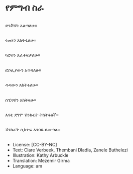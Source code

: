 # የምግብ ስራ

##
ድንቾቹን እልጣለሁ።

##
ጎመኑን እከትፋለሁ።

##
ካሮቱን እፈቀፍቃለሁ።

##
ፎሶሊያውን አጥባለሁ።

##
ዱባውን እከትፋለሁ።

##
ስፒናቹን እከትፋሁ።

##
እናቴ ደግሞ ሽንኩርት ትከትፋለች።

##
ሽንኩርት ሲከተፍ እንባዬ ይመጣል።

##
* License: [CC-BY-NC]
* Text: Clare Verbeek, Thembani Dladla, Zanele Buthelezi
* Illustration: Kathy Arbuckle
* Translation: Mezemir Girma
* Language: am
